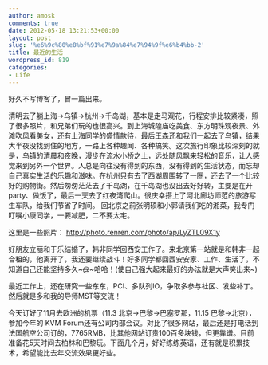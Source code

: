 ```yaml
---
author: amosk
comments: true
date: 2012-05-18 13:21:53+00:00
layout: post
slug: '%e6%9c%80%e8%bf%91%e7%9a%84%e7%94%9f%e6%b4%bb-2'
title: 最近的生活
wordpress_id: 819
categories:
- Life
---
```


好久不写博客了，冒一篇出来。

清明去了躺上海->乌镇->杭州->千岛湖，基本是走马观花，行程安排比较紧凑，照了很多照片，和兄弟们玩的也很高兴。到上海城隍庙吃美食、东方明珠观夜景、外滩吹风看美女，还有上海同学的盛情款待，最后王森还和我们一起去了乌镇，结果大半夜没找到住的地方，一路上各种趣闻、各种搞笑。这次旅行印象比较深刻的就是，乌镇的清晨和夜晚，漫步在流水小桥之上，远处随风飘来轻松的音乐，让人感觉来到另外一个世界。人总是向往没有得到的东西，没有得到的生活状态，而忘却自己真实生活的乐趣和滋味。在杭州只有去了西湖周围转了一圈，还去了一个比较好的购物街。然后匆匆茫茫去了千岛湖，在千岛湖也没出去好好转，主要是在开party、做饭了，最后一天去了红夜湾爬山。很庆幸搭上了河北廊坊师范的旅游写生车队，给我们节省了时间。 回北京之前张明硕和小郭请我们吃的湘菜，我专门叮嘱小康同学，一要减肥，二不要太宅。

这里是一些照片： http://photo.renren.com/photo/ap/LyZTL09X1y

好朋友立丽和于乐结婚了，韩非同学回西安工作了。来北京第一站就是和韩非一起合租的，他离开了，我还要继续战斗！好多同学都回西安安家、工作、生活了，不知道自己还能坚持多久~~~@~~~哈哈！(使自己强大起来最好的办法就是大声笑出来~)

最近工作上，还在研究一些东东，PCI、多队列IO，争取多参与社区、发些补丁。然后就是多和我的导师MST等交流！

今天订好了11月去欧洲的机票（11.3 北京->巴黎->巴塞罗那，11.15 巴黎->北京），参加今年的 KVM Forum还有公司内部会议。对比了很多网站，最后还是打电话到法国航空公司订的，7765RMB，比其他网站订贵100百多块钱，但更靠谱。目前准备花5天时间去柏林和巴黎玩。下面几个月，好好练练英语，还有就是积累技术，希望能比去年交流效果更好些。
